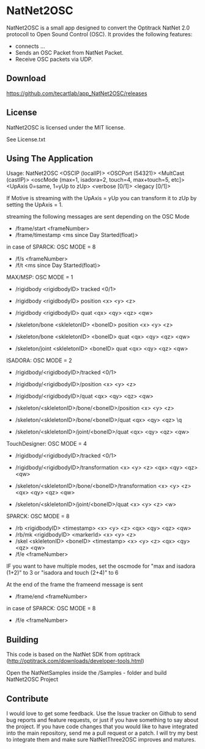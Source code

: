 NatNet2OSC
===================================


NatNet2OSC is a small app designed to convert the Optitrack NatNet 2.0 protocoll to Open Sound Control (OSC). It provides the following features:

+ connects ...
+ Sends an OSC Packet from NatNet Packet.
+ Receive OSC packets via UDP.

Download
--------

https://github.com/tecartlab/app_NatNet2OSC/releases

License
-------

NatNet2OSC is licensed under the MIT license.

See License.txt

Using The Application
-----------------

Usage:  NatNet2OSC <OSCIP (localIP)> <OSCPort (54321)>  <MultCast (castIP)> <oscMode (max=1, isadora=2, touch=4, max+touch=5, etc]> <UpAxis 0=same, 1=yUp to zUp> <verbose [0/1]> <legacy [0/1]>

If Motive is streaming with the UpAxis = yUp you can transform it to zUp by setting the UpAxis = 1.

streaming the following messages are sent depending on the OSC Mode

+ /frame/start \<frameNumber>
+ /frame/timestamp \<ms since Day Started(float)>

in case of SPARCK: OSC MODE = 8
+ /f/s \<frameNumber>
+ /f/t \<ms since Day Started(float)>


MAX/MSP: OSC MODE = 1

+ /rigidbody \<rigidbodyID> tracked \<0/1>
+ /rigidbody \<rigidbodyID> position \<x> \<y> \<z>
+ /rigidbody \<rigidbodyID> quat \<qx> \<qy> \<qz> \<qw>

+ /skeleton/bone \<skleletonID> \<boneID> position \<x> \<y> \<z>
+ /skeleton/bone \<skleletonID> \<boneID> quat \<qx> \<qy> \<qz> \<qw>
+ /skeleton/joint \<skleletonID> \<boneID> quat \<qx> \<qy> \<qz> \<qw>

ISADORA: OSC MODE = 2

+ /rigidbody/\<rigidbodyID>/tracked \<0/1>
+ /rigidbody/\<rigidbodyID>/position \<x> \<y> \<z>
+ /rigidbody/\<rigidbodyID>/quat \<qx> \<qy> \<qz> \<qw>

+ /skeleton/\<skleletonID>/bone/\<boneID>/position \<x> \<y> \<z>
+ /skeleton/\<skleletonID>/bone/\<boneID>/quat \<qx> \<qy> \<qz> \q<w>
+ /skeleton/\<skleletonID>/joint/\<boneID>/quat \<qx> \<qy> \<qz> \<qw>

TouchDesigner: OSC MODE = 4

+ /rigidbody/\<rigidbodyID>/tracked \<0/1>
+ /rigidbody/\<rigidbodyID>/transformation \<x> \<y> \<z> \<qx> \<qy> \<qz> \<qw>

+ /skeleton/\<skleletonID>/bone/\<boneID>/transformation \<x> \<y> \<z> \<qx> \<qy> \<qz> \<qw>
+ /skeleton/\<skleletonID>/joint/\<boneID>/quat \<x> \<y> \<z> \<w>

SPARCK: OSC MODE = 8

+ /rb \<rigidbodyID> \<timestamp> \<x> \<y> \<z> \<qx> \<qy> \<qz> \<qw>
+ /rb/mk \<rigidbodyID> \<markerId> \<x> \<y> \<z>
+ /skel \<skleletonID> \<boneID> \<timestamp> \<x> \<y> \<z> \<qx> \<qy> \<qz> \<qw>
+ /f/e \<frameNumber>

IF you want to have multiple modes, set the oscmode for "max and isadora (1+2)" to 3 or "isadora and touch (2+4)" to 6

At the end of the frame the frameend message is sent

+ /frame/end \<frameNumber>

in case of SPARCK: OSC MODE = 8
+ /f/e \<frameNumber>


Building
---------

This code is based on the NatNet SDK from optitrack (http://optitrack.com/downloads/developer-tools.html)

Open the NatNetSamples inside the /Samples - folder and build NatNet2OSC Project

Contribute
----------

I would love to get some feedback. Use the Issue tracker on Github to send bug reports and feature requests, or just if you have something to say about the project. If you have code changes that you would like to have integrated into the main repository, send me a pull request or a patch. I will try my best to integrate them and make sure NatNetThree2OSC improves and matures.
